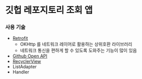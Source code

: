 # 깃헙 레포지토리 조회 앱

### 사용 기술
- [Retrofit](https://square.github.io/retrofit/)
    - OKHttp 를 네트워크 레이어로 활용하는 상위호환 라이브러리
    - 네트워크 통신을 편하게 할 수 있도록 도와주는 기능이 많이 있음
- [Github Open API](https://docs.github.com/ko/rest)
- [RecyclerView](https://developer.android.com/guide/topics/ui/layout/recyclerview)
- ListAdapter
- Handler
